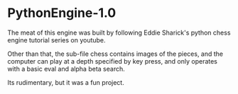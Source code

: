 # PythonEngine-1.0

The meat of this engine was built by following Eddie Sharick's python chess engine tutorial series on youtube. 

Other than that, the sub-file chess contains images of the pieces, and the computer can play at a depth specified by key press, and only operates with a basic eval and alpha beta search.

Its rudimentary, but it was a fun project. 
